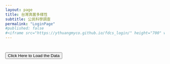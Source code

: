 ```yaml
---
layout: page
title: 台灣真菌多樣性
subtitle: 公民科學調查
permalink: "LoginPage"
#published: false
#<iframe src="https://ythuangmyco.github.io/fdcs_login/" height="700" width="100%" frameBorder="0"></iframe>
---
```

<html>
<head>
	<title>An Ajax Web Application</title>
</head>
<body>
<h1 id="page-title"></h1>
<button id="load-data">Click Here to Load the Data</button>
<script>
	document.getElementById("load-data").addEventListener("click",function(){
		var xmlhttp = new XMLHttpRequest();
		xmlhttp.open("GET", "https://ythuangmyco.github.io/fdcs_login/");
		xmlhttp.onreadystatechange = function() {
			document.getElementById("page-title").innerHTML = this.responseText;
		};
		xmlhttp.send();
	});
</script>
</body>
</html>
